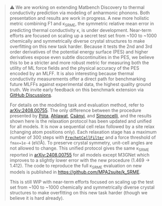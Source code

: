 > ⚠️ We are working on extending Matbench Discovery to thermal conductivity prediction via modeling of anharmonic phonons.
> Both presentation and results are work in progress.
> A new more holistic metric combining F1 and κ<sub>SRME</sub>, the symmetric relative mean error in predicting thermal conductivity κ, is under development.
> Near-term efforts are focused on scaling up a secret test set from ~100 to ~1000 chemically and symmetrically diverse crystal structures to make overfitting on this new task harder.
> Because it tests the 2nd and 3rd order derivatives of the potential energy surface (PES) and higher derivatives expose even subtle discontinuities in the PES, we believe this to be a stricter and more robust metric for measuring both the utility of ML force fields and the physical accuracy of the PES encoded by an MLFF. It is also interesting because thermal conductivity measurements offer a direct path for benchmarking future MLFFs against experimental data, the highest quality ground truth.
> We invite early feedback on this benchmark extension via [GitHub Discussions](https://github.com/janosh/matbench-discovery/discussions/193).
>
> For details on the modeling task and evaluation method, refer to [arXiv:2408.00755](https://arxiv.org/abs/2408.00755).
> The only difference between the procedure presented by [Póta](https://tcm.phy.cam.ac.uk/profiles/bp443/), [Ahlawat](https://tcm.phy.cam.ac.uk/profiles/pa483), [Csányi](https://eng.cam.ac.uk/profiles/gc121), and [Simoncelli](https://tcm.phy.cam.ac.uk/profiles/ms2855), and the results shown here is the relaxation protocol has been updated and unified for all models.
> It is now a sequential cell relax followed by a site relax (changing atom positions only). Each relaxation stage has a maximum number of 300 steps with [`FrechetCellFilter`](https://gitlab.com/ase/ase/-/blob/e65782af/ase/filters.py#L495) and a force threshold of `fmax=1e-4` (eV/Å). To preserve crystal symmetry, unit-cell angles are not allowed to change. This unified protocol gives the same κ<sub>SRME</sub> reported in [arXiv:2408.00755](https://arxiv.org/abs/2408.00755) for all models except M3GNet which improves to a slightly lower error with the new procedure (1.469 → 1.412).
> The code to reproduce the full κ<sub>SRME</sub> evaluation on new models is published in https://github.com/MPA2suite/k_SRME.
>
> This is still WIP with near-term efforts focused on scaling up the test set from ~100 to ~1000 chemically and symmetrically diverse crystal structures to make overfitting on this new task harder (though we believe it is hard already).
